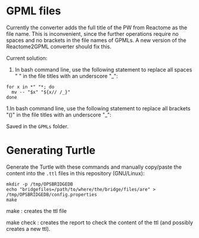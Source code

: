 
# GPML files

Currently the converter adds the full title of the PW from Reactome as the file name. This is inconvenient, since the further operations require no spaces and no brackets in the file names of GPMLs. A new version of the Reactome2GPML converter should fix this.

Current solution:
1. In bash command line, use the following statement to replace all spaces " " in the file titles with an underscore "_":
```
for x in *" "*; do
  mv -- "$x" "${x// /_}"
done
```
1.In bash command line, use the following statement to replace all brackets "()" in the file titles with an underscore "_":

Saved in the `GPMLs` folder.

# Generating Turtle

Generate the Turtle with these commands and manually copy/paste the content
into the `.ttl` files in this repository (GNU/Linux):

```shell
mkdir -p /tmp/OPSBRIDGEDB
echo "bridgefiles=/path/to/where/the/bridge/files/are" > /tmp/OPSBRIDGEDB/config.properties
make
```
make : creates the ttl file

make check : creates the report to check the content of the ttl (and possibly creates a new ttl).
